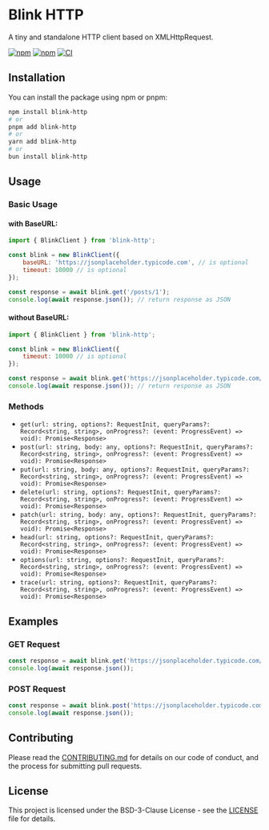 # Blink HTTP

A tiny and standalone HTTP client based on XMLHttpRequest.

[![npm](https://img.shields.io/npm/v/blink-http)](https://www.npmjs.com/package/blink-http)
[![npm](https://img.shields.io/npm/dt/blink-http)](https://www.npmjs.com/package/blink-http)
[![CI](https://github.com/binary-blazer/blink-http/actions/workflows/ci.yml/badge.svg)](https://github.com/binary-blazer/blink-http/actions/workflows/ci.yml)

## Installation

You can install the package using npm or pnpm:

```sh
npm install blink-http
# or
pnpm add blink-http
# or
yarn add blink-http
# or
bun install blink-http
```

## Usage

### Basic Usage

#### with BaseURL:
```javascript
import { BlinkClient } from 'blink-http';

const blink = new BlinkClient({
    baseURL: 'https://jsonplaceholder.typicode.com', // is optional
    timeout: 10000 // is optional
});

const response = await blink.get('/posts/1');
console.log(await response.json()); // return response as JSON
```

#### without BaseURL:
```javascript
import { BlinkClient } from 'blink-http';

const blink = new BlinkClient({
    timeout: 10000 // is optional
});

const response = await blink.get('https://jsonplaceholder.typicode.com/posts/1');
console.log(await response.json()); // return response as JSON
```

### Methods

- `get(url: string, options?: RequestInit, queryParams?: Record<string, string>, onProgress?: (event: ProgressEvent) => void): Promise<Response>`
- `post(url: string, body: any, options?: RequestInit, queryParams?: Record<string, string>, onProgress?: (event: ProgressEvent) => void): Promise<Response>`
- `put(url: string, body: any, options?: RequestInit, queryParams?: Record<string, string>, onProgress?: (event: ProgressEvent) => void): Promise<Response>`
- `delete(url: string, options?: RequestInit, queryParams?: Record<string, string>, onProgress?: (event: ProgressEvent) => void): Promise<Response>`
- `patch(url: string, body: any, options?: RequestInit, queryParams?: Record<string, string>, onProgress?: (event: ProgressEvent) => void): Promise<Response>`
- `head(url: string, options?: RequestInit, queryParams?: Record<string, string>, onProgress?: (event: ProgressEvent) => void): Promise<Response>`
- `options(url: string, options?: RequestInit, queryParams?: Record<string, string>, onProgress?: (event: ProgressEvent) => void): Promise<Response>`
- `trace(url: string, options?: RequestInit, queryParams?: Record<string, string>, onProgress?: (event: ProgressEvent) => void): Promise<Response>`

## Examples

### GET Request

```javascript
const response = await blink.get('https://jsonplaceholder.typicode.com/posts/1');
console.log(await response.json());
```

### POST Request

```javascript
const response = await blink.post('https://jsonplaceholder.typicode.com/posts', { title: 'foo', body: 'bar', userId: 1 });
console.log(await response.json());
```

## Contributing

Please read the [CONTRIBUTING.md](CONTRIBUTING.md) for details on our code of conduct, and the process for submitting pull requests.

## License

This project is licensed under the BSD-3-Clause License - see the [LICENSE](LICENSE) file for details.
